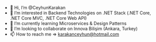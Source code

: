 - 👋 Hi, I’m @CeyhunKarakan
- 👀 I’m interested in Backend Technologies on .NET Stack (.NET Core, .NET Core MVC, .NET Core Web API)
- 🌱 I’m currently learning Microservices & Design Patterns
- 💞️ I’m looking to collaborate on Innova Bilişim (Ankara, Turkey)
- 📫 How to reach me => karakanceyhun@hotmail.com

<!---
CeyhunKarakan/CeyhunKarakan is a ✨ special ✨ repository because its `README.md` (this file) appears on your GitHub profile.
You can click the Preview link to take a look at your changes.
--->
